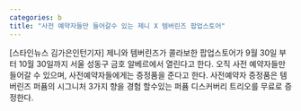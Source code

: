 ```yaml
---
categories: b
title: "사전 예약자들만 들어갈수 있는 제니 X 템버린즈 팝업스토어"
---
```

[스타인뉴스 김가은인턴기자] 제니와 템버린즈가 콜라보한 팝업스토어가 9월 30일 부터 10월 30일까지 서울 성동구 금호 알베르에서 열린다고 한다. 오직 사전 예약자들만 들어갈 수 있으며, 사전예약자들에게는 증정품을 준다고 한다. 사전예약자 증정품은 템버린즈 퍼퓸의 시그니처 3가지 향을 경험 할수있는 퍼퓸 디스커버리 트리오를 무료로 증정한다.